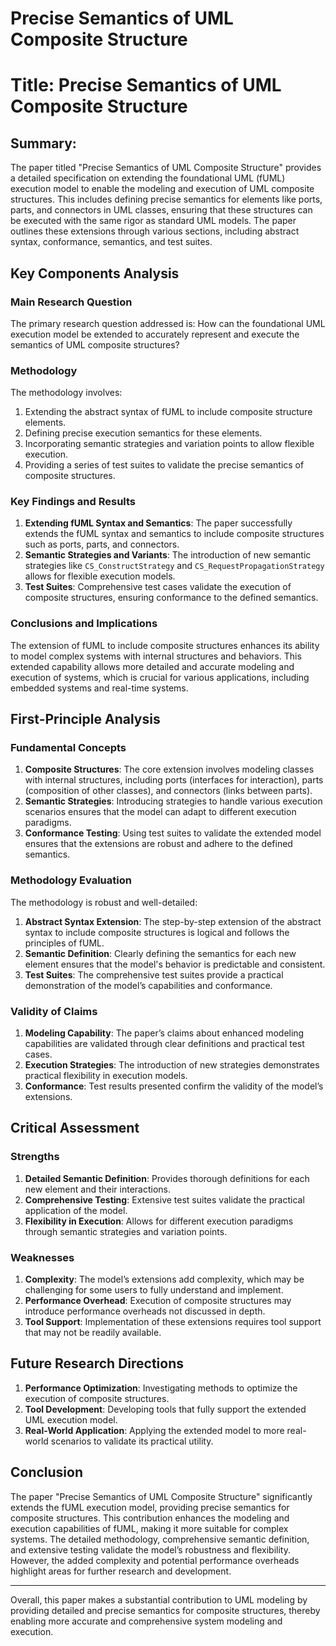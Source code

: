 # Precise Semantics of UML Composite Structure

# Title: Precise Semantics of UML Composite Structure

## Summary:
The paper titled "Precise Semantics of UML Composite Structure" provides a detailed specification on extending the foundational UML (fUML) execution model to enable the modeling and execution of UML composite structures. This includes defining precise semantics for elements like ports, parts, and connectors in UML classes, ensuring that these structures can be executed with the same rigor as standard UML models. The paper outlines these extensions through various sections, including abstract syntax, conformance, semantics, and test suites.

## Key Components Analysis

### Main Research Question
The primary research question addressed is: How can the foundational UML execution model be extended to accurately represent and execute the semantics of UML composite structures?

### Methodology
The methodology involves:
1. Extending the abstract syntax of fUML to include composite structure elements.
2. Defining precise execution semantics for these elements.
3. Incorporating semantic strategies and variation points to allow flexible execution.
4. Providing a series of test suites to validate the precise semantics of composite structures.

### Key Findings and Results
1. **Extending fUML Syntax and Semantics**: The paper successfully extends the fUML syntax and semantics to include composite structures such as ports, parts, and connectors.
2. **Semantic Strategies and Variants**: The introduction of new semantic strategies like `CS_ConstructStrategy` and `CS_RequestPropagationStrategy` allows for flexible execution models.
3. **Test Suites**: Comprehensive test cases validate the execution of composite structures, ensuring conformance to the defined semantics.

### Conclusions and Implications
The extension of fUML to include composite structures enhances its ability to model complex systems with internal structures and behaviors. This extended capability allows more detailed and accurate modeling and execution of systems, which is crucial for various applications, including embedded systems and real-time systems.

## First-Principle Analysis

### Fundamental Concepts
1. **Composite Structures**: The core extension involves modeling classes with internal structures, including ports (interfaces for interaction), parts (composition of other classes), and connectors (links between parts).
2. **Semantic Strategies**: Introducing strategies to handle various execution scenarios ensures that the model can adapt to different execution paradigms.
3. **Conformance Testing**: Using test suites to validate the extended model ensures that the extensions are robust and adhere to the defined semantics.

### Methodology Evaluation
The methodology is robust and well-detailed:
1. **Abstract Syntax Extension**: The step-by-step extension of the abstract syntax to include composite structures is logical and follows the principles of fUML.
2. **Semantic Definition**: Clearly defining the semantics for each new element ensures that the model's behavior is predictable and consistent.
3. **Test Suites**: The comprehensive test suites provide a practical demonstration of the model’s capabilities and conformance.

### Validity of Claims
1. **Modeling Capability**: The paper’s claims about enhanced modeling capabilities are validated through clear definitions and practical test cases.
2. **Execution Strategies**: The introduction of new strategies demonstrates practical flexibility in execution models.
3. **Conformance**: Test results presented confirm the validity of the model’s extensions.

## Critical Assessment

### Strengths
1. **Detailed Semantic Definition**: Provides thorough definitions for each new element and their interactions.
2. **Comprehensive Testing**: Extensive test suites validate the practical application of the model.
3. **Flexibility in Execution**: Allows for different execution paradigms through semantic strategies and variation points.

### Weaknesses
1. **Complexity**: The model’s extensions add complexity, which may be challenging for some users to fully understand and implement.
2. **Performance Overhead**: Execution of composite structures may introduce performance overheads not discussed in depth.
3. **Tool Support**: Implementation of these extensions requires tool support that may not be readily available.

## Future Research Directions

1. **Performance Optimization**: Investigating methods to optimize the execution of composite structures.
2. **Tool Development**: Developing tools that fully support the extended UML execution model.
3. **Real-World Application**: Applying the extended model to more real-world scenarios to validate its practical utility.

## Conclusion

The paper "Precise Semantics of UML Composite Structure" significantly extends the fUML execution model, providing precise semantics for composite structures. This contribution enhances the modeling and execution capabilities of fUML, making it more suitable for complex systems. The detailed methodology, comprehensive semantic definition, and extensive testing validate the model’s robustness and flexibility. However, the added complexity and potential performance overheads highlight areas for further research and development.

---

Overall, this paper makes a substantial contribution to UML modeling by providing detailed and precise semantics for composite structures, thereby enabling more accurate and comprehensive system modeling and execution.